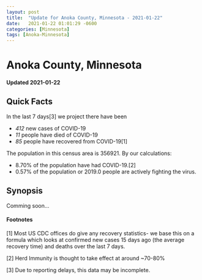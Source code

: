 ```yaml
---
layout: post
title:  "Update for Anoka County, Minnesota - 2021-01-22"
date:   2021-01-22 01:01:29 -0600
categories: [Minnesota]
tags: [Anoka-Minnesota]
---
```


# Anoka County, Minnesota
#### Updated 2021-01-22

## Quick Facts

In the last 7 days[3] we project there have been
- *412* new cases of COVID-19
- *11* people have died of COVID-19
- *85* people have recovered from COVID-19[1]

The population in this census area is 356921. By our calculations:
- 8.70% of the population have had COVID-19.[2]
- 0.57% of the population or 2019.0 people are actively fighting the virus.

## Synopsis

Comming soon...


#### Footnotes

[1] Most US CDC offices do give any recovery statistics- we base this on a formula which looks at confirmed new cases
15 days ago (the average recovery time) and deaths over the last 7 days.

[2] Herd Immunity is thought to take effect at around ~70-80%

[3] Due to reporting delays, this data may be incomplete.
 
    